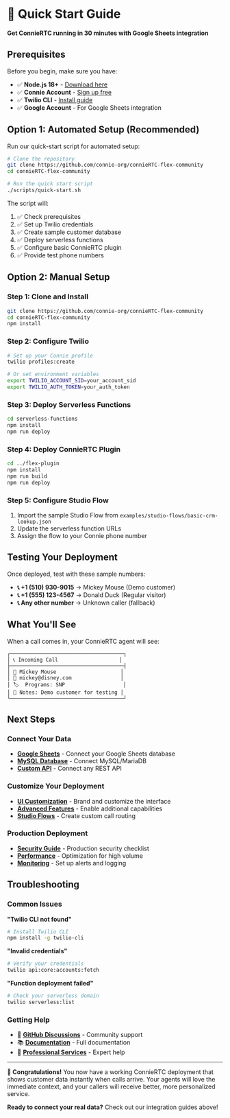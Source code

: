 # 🚀 Quick Start Guide

**Get ConnieRTC running in 30 minutes with Google Sheets integration**

## Prerequisites

Before you begin, make sure you have:

- ✅ **Node.js 18+** - [Download here](https://nodejs.org)
- ✅ **Connie Account** - [Sign up free](https://www.twilio.com/try-twilio)
- ✅ **Twilio CLI** - [Install guide](https://www.twilio.com/docs/twilio-cli/quickstart)
- ✅ **Google Account** - For Google Sheets integration

## Option 1: Automated Setup (Recommended)

Run our quick-start script for automated setup:

```bash
# Clone the repository
git clone https://github.com/connie-org/connieRTC-flex-community
cd connieRTC-flex-community

# Run the quick start script
./scripts/quick-start.sh
```

The script will:
1. ✅ Check prerequisites
2. ✅ Set up Twilio credentials
3. ✅ Create sample customer database
4. ✅ Deploy serverless functions
5. ✅ Configure basic ConnieRTC plugin
6. ✅ Provide test phone numbers

## Option 2: Manual Setup

### Step 1: Clone and Install

```bash
git clone https://github.com/connie-org/connieRTC-flex-community
cd connieRTC-flex-community
npm install
```

### Step 2: Configure Twilio

```bash
# Set up your Connie profile
twilio profiles:create

# Or set environment variables
export TWILIO_ACCOUNT_SID=your_account_sid
export TWILIO_AUTH_TOKEN=your_auth_token
```

### Step 3: Deploy Serverless Functions

```bash
cd serverless-functions
npm install
npm run deploy
```

### Step 4: Deploy ConnieRTC Plugin

```bash
cd ../flex-plugin
npm install
npm run build
npm run deploy
```

### Step 5: Configure Studio Flow

1. Import the sample Studio Flow from `examples/studio-flows/basic-crm-lookup.json`
2. Update the serverless function URLs
3. Assign the flow to your Connie phone number

## Testing Your Deployment

Once deployed, test with these sample numbers:

- **📞 +1 (510) 930-9015** → Mickey Mouse (Demo customer)
- **📞 +1 (555) 123-4567** → Donald Duck (Regular visitor)
- **📞 Any other number** → Unknown caller (fallback)

## What You'll See

When a call comes in, your ConnieRTC agent will see:

```
┌─────────────────────────────────────┐
│ 📞 Incoming Call                    │
├─────────────────────────────────────┤
│ 👤 Mickey Mouse                     │
│ 📧 mickey@disney.com                │
│ 🏷️  Programs: SNP                   │
│ 📝 Notes: Demo customer for testing │
└─────────────────────────────────────┘
```

## Next Steps

### Connect Your Data

- **[Google Sheets](google-sheets.md)** - Connect your Google Sheets database
- **[MySQL Database](mysql-integration.md)** - Connect MySQL/MariaDB
- **[Custom API](custom-api.md)** - Connect any REST API

### Customize Your Deployment

- **[UI Customization](ui-customization.md)** - Brand and customize the interface
- **[Advanced Features](advanced-features.md)** - Enable additional capabilities
- **[Studio Flows](studio-flows.md)** - Create custom call routing

### Production Deployment

- **[Security Guide](security.md)** - Production security checklist
- **[Performance](performance.md)** - Optimization for high volume
- **[Monitoring](monitoring.md)** - Set up alerts and logging

## Troubleshooting

### Common Issues

**"Twilio CLI not found"**
```bash
# Install Twilio CLI
npm install -g twilio-cli
```

**"Invalid credentials"**
```bash
# Verify your credentials
twilio api:core:accounts:fetch
```

**"Function deployment failed"**
```bash
# Check your serverless domain
twilio serverless:list
```

### Getting Help

- 💬 **[GitHub Discussions](https://github.com/connie-org/connieRTC-flex-community/discussions)** - Community support
- 📚 **[Documentation](../README.md)** - Full documentation
- 🏢 **[Professional Services](https://connie.technology/services)** - Expert help

---

**🎉 Congratulations!** You now have a working ConnieRTC deployment that shows customer data instantly when calls arrive. Your agents will love the immediate context, and your callers will receive better, more personalized service.

**Ready to connect your real data?** Check out our integration guides above!
